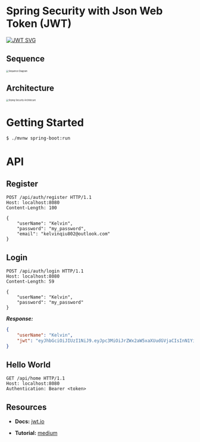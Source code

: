 # Spring Security with Json Web Token (JWT)

[![JWT SVG](https://jwt.io/img/badge.svg)](https://jwt.io/)

## Sequence

<img src="https://imgbed.codingkelvin.fun/uPic/IMG_0025aslkdfjwqergijergi3u42oiejgerwf.jpg" alt="Sequence Diagram" style="zoom:40%;" />

## Architecture

<img src="https://imgbed.codingkelvin.fun/uPic/wfwkjefkwjhwkjhdkjqwe.jpg" alt="Srping Security Architecure" style="zoom:40%;" />

# Getting Started

```shell
$ ./mvnw spring-boot:run
```

# API

## Register

```http
POST /api/auth/register HTTP/1.1
Host: localhost:8080
Content-Length: 100

{
    "userName": "Kelvin",
    "password": "my_password",
    "email": "kelvinqiu802@outlook.com"
}
```

## Login

```http
POST /api/auth/login HTTP/1.1
Host: localhost:8080
Content-Length: 59

{
    "userName": "Kelvin",
    "password": "my_password"
}
```

***Response:***

```json
{
    "userName": "Kelvin",
    "jwt": "eyJhbGciOiJIUzI1NiJ9.eyJpc3MiOiJrZWx2aW5xaXUudGVjaCIsInN1YiI6IktlbHZpbiIsImV4cCI6MTcxMDA3ODI1OCwiaWF0IjoxNzEwMDc4MTk4fQ.18kv0hko5pW8DW_YmOI766CzGts_x-aS4tPXGRP5fN0"
}
```

## Hello World

```http
GET /api/home HTTP/1.1
Host: localhost:8080
Authentication: Bearer <token>
```

## Resources

- **Docs:** [jwt.io](https://jwt.io/)

- **Tutorial:** [medium](https://medium.com/code-with-farhan/spring-security-jwt-authentication-authorization-a2c6860be3cf)